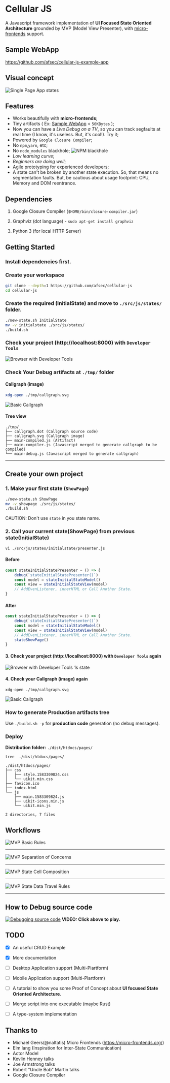 # Cellular JS


A Javascript framework implementation of **UI Focused State Oriented Architecture** grounded by MVP (Model View Presenter), with [micro-frontends](https://micro-frontends.org/) support.


## Sample WebApp
https://github.com/afsec/cellular-js-example-app


## Visual concept
![Single Page App states](/docs/00-states-example.png?raw=true)



## Features
- Works beautifully with **micro-frontends**;
- Tiny artifacts ( Ex: [Sample WebApp](https://github.com/afsec/cellular-js-example-app) < `50KBytes` );
- Now you can have a *Live Debug on a TV*, so you can track segfaults at real time (I know, it's useless. But, it's cool!). Try it;
- Powered by `Google Closure Compiler`;
- No `npm`,`yarn`, etc;
- No `node_modules` blackhole;
![NPM blackhole](https://img.devrant.com/devrant/rant/r_760537_vKvzh.jpg)
- *Low learning curve*;
- *Beginners are doing well*;
- Agile prototyping for experienced developers;
- A state can't be broken by another state execution. So, that means no segmentation faults. But, be cautious about usage footprint: CPU, Memory and DOM reentrance.


## Dependencies

1. Google Closure Compiler (`$HOME/bin/closure-compiler.jar`)

2. Graphviz (dot language) - `sudo apt-get install graphviz`

3. Python 3 (for local HTTP Server)


## Getting Started

### Install dependencies first.

### Create your workspace
```sh
git clone --depth=1 https://github.com/afsec/cellular-js
cd cellular-js
```

### Create the required (InitialState) and move to `./src/js/states/` folder.

```sh
./new-state.sh InitialState
mv -v initialstate ./src/js/states/
./build.sh
```

### Check your project (http://localhost:8000) with `Developer Tools`

![Browser with Developer Tools](/docs/05-browser-developer-tools.png?raw=true)


### Check Your Debug artifacts at  `./tmp/` folder

#### Callgraph (image)
```sh
xdg-open ./tmp/callgraph.svg
```

![Basic Callgraph](/docs/06-basic-callgraph.png?raw=true)


#### Tree view
```
./tmp/
├── callgraph.dot (Callgraph source code)
├── callgraph.svg (Callgraph image)
├── main-compiled.js (Artifact)
├── main-compiler.js (Javascript merged to generate callgraph to be compiled)
└── main-debug.js (Javascript merged to generate callgraph)
```


---

## Create your own project

### 1. Make your first state (`ShowPage`)


```sh
./new-state.sh ShowPage
mv -v showpage ./src/js/states/
./build.sh
```
CAUTION: Don't use `state` in you state name.


### 2. Call your current state(ShowPage) from previous state(InitialState)

`vi ./src/js/states/initialstate/presenter.js`

#### Before
```js
const stateInitialStatePresenter = () => {
    debug(`stateInitialStatePresenter()`)
    const model = stateInitialStateModel()
    const view = stateInitialStateView(model)
    // AddEvenListener, innerHTML or Call Another State.
}
```


#### After
```js
const stateInitialStatePresenter = () => {
    debug(`stateInitialStatePresenter()`)
    const model = stateInitialStateModel()
    const view = stateInitialStateView(model)
    // AddEvenListener, innerHTML or Call Another State.
    stateShowPage()
}
```

#### 3. Check your project (http://localhost:8000) with `Developer Tools` again

![Browser with Developer Tools 1s state](/docs/07-first-state.png?raw=true)


#### 4. Check your Callgraph (image) again
```
xdg-open ./tmp/callgraph.svg
```
![Basic Callgraph](/docs/08-first-state-callgraph.png?raw=true)


### How to generate Production artifacts tree

Use `./build.sh -p` for **production code** generation (no debug messages).


### Deploy

**Distribution folder:** `./dist/htdocs/pages/`

`tree  ./dist/htdocs/pages/`
```
./dist/htdocs/pages/
├── css
│   ├── style.1583309824.css
│   └── uikit.min.css
├── favicon.ico
├── index.html
└── js
    ├── main.1583309824.js
    ├── uikit-icons.min.js
    └── uikit.min.js

2 directories, 7 files
```


## Workflows

![MVP Basic Rules](/docs/01-mvp-basic-roles.png?raw=true)

---

![MVP Separation of Concerns](/docs/02-mvp-separation-of-concerns.png?raw=true)

---

![MVP State Cell Composition](/docs/03-state-cell-comp.png?raw=true)

---

![MVP State Data Travel Rules](/docs/04-state-data-travel.png?raw=true)

---

## How to Debug source code

[![Debugging source code](https://img.youtube.com/vi/Chq3iwTgbJQ/0.jpg)](https://www.youtube.com/watch?v=Chq3iwTgbJQ)
**VIDEO: Click above to play.**


## TODO

- [X] An useful CRUD Example

- [X] More documentation

- [ ] Desktop Application support (Multi-Plartform)

- [ ] Mobile Application support (Multi-Plartform)

- [ ] A tutorial to show you some Proof of Concept about **UI focused State Oriented Architecture**.



- [ ] Merge script into one executable (maybe Rust)
- [ ] A type-system implementation



## Thanks to
- Michael Geers(@naltatis) Micro Frontends (https://micro-frontends.org/)
- Elm lang (Inspiration for Inter-State Communication)
- Actor Model
- Kevlin Henney talks
- Joe Armstrong talks
- Robert "Uncle Bob" Martin talks
- Google Closure Compiler
